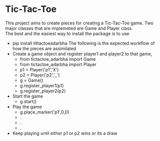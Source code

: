 # Tic-Tac-Toe
This project aims to create pieces for creating a Tic-Tac-Toe game. Two major classes that are implemeted are Game and Player class.<br/>
The best and the easiest way to install the package is to use
* pip install tittactoeadarbha
The following is the expected workflow of how the pieces are assimilated
* Create a game object and register player1 and player2 to that game,
  * from tictactoe_adarbha import Game
  * from tictactoe_adarbha import Player
  * p1 = Player('p1','X')
  * p2 = Player('p2','_')
  * g = Game()
  * g.register_player1(p1)
  * g.register_player2(p2)
* Start the game
  * g.start()
* Play the game
  * g.place_marker('p1',0,0)
  * .
  * .
  * .
* Keep playing until either p1 or p2 wins or its a draw